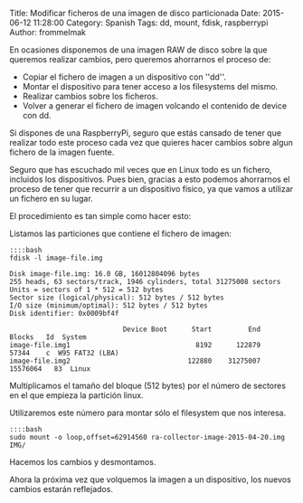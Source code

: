 Title: Modificar ficheros de una imagen de disco particionada
Date: 2015-06-12 11:28:00
Category: Spanish 
Tags: dd, mount, fdisk, raspberrypi 
Author: frommelmak

En ocasiones disponemos de una imagen RAW de disco sobre la que queremos realizar cambios, pero queremos ahorrarnos el proceso de: 

  - Copiar el fichero de imagen a un dispositivo con ''dd''.
  - Montar el dispositivo para tener acceso a los filesystems del mismo.
  - Realizar cambios sobre los ficheros.
  - Volver a generar el fichero de imagen volcando el contenido de device con dd.

Si dispones de una RaspberryPi, seguro que estás cansado de tener que realizar todo este proceso cada vez que quieres hacer cambios sobre algun fichero de la imagen fuente. 

Seguro que has escuchado mil veces que en Linux todo es un fichero, incluidos los dispositivos. Pues bien, gracias a esto podemos ahorrarnos el proceso de tener que recurrir a un dispositivo físico, ya que vamos a utilizar un fichero en su lugar.

El procedimiento es tan simple como hacer esto:

Listamos las particiones que contiene el fichero de imagen:

    ::::bash
    fdisk -l image-file.img

    Disk image-file.img: 16.0 GB, 16012804096 bytes
    255 heads, 63 sectors/track, 1946 cylinders, total 31275008 sectors
    Units = sectors of 1 * 512 = 512 bytes
    Sector size (logical/physical): 512 bytes / 512 bytes
    I/O size (minimum/optimal): 512 bytes / 512 bytes
    Disk identifier: 0x0009bf4f

                                Device Boot      Start         End      Blocks   Id  System
    image-file.img1                               8192      122879       57344    c  W95 FAT32 (LBA)
    image-file.img2                             122880    31275007    15576064   83  Linux


Multiplicamos el tamaño del bloque (512 bytes) por el número de sectores en el que empieza la partición linux.

Utilizaremos este número para montar sólo el filesystem que nos interesa.

    ::::bash
    sudo mount -o loop,offset=62914560 ra-collector-image-2015-04-20.img IMG/

Hacemos los cambios y desmontamos.

Ahora la próxima vez que volquemos la imagen a un dispositivo, los nuevos cambios estarán reflejados.
